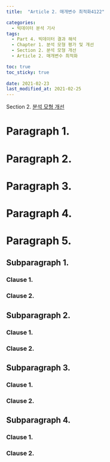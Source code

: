 ```yaml
---
title:  "Article 2. 매개변수 최적화4122"

categories:
  - 빅데이터 분석 기사
tags: 
  - Part 4. 빅데이터 결과 해석
  - Chapter 1. 분석 모형 평가 및 개선
  - Section 2. 분석 모형 개선
  - Article 2. 매개변수 최적화

toc: true
toc_sticky: true
 
date: 2021-02-23
last_modified_at: 2021-02-25
---
```


Section 2. [분석 모형 개선]()

# Paragraph 1. 

# Paragraph 2. 

# Paragraph 3. 

# Paragraph 4. 

# Paragraph 5. 

## Subparagraph 1. 

### Clause 1. 

### Clause 2. 

## Subparagraph 2. 

### Clause 1. 

### Clause 2. 

## Subparagraph 3. 

### Clause 1. 

### Clause 2. 

## Subparagraph 4. 

### Clause 1. 

### Clause 2. 